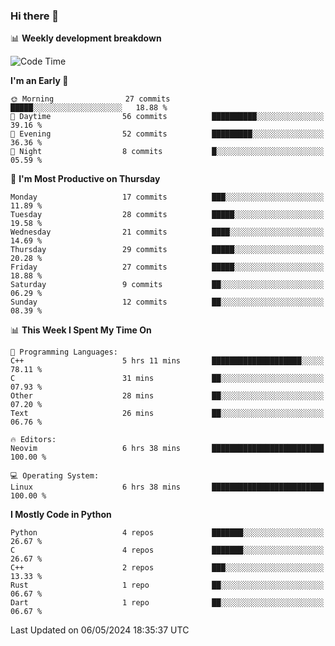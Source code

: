 ### Hi there 👋

📊 **Weekly development breakdown**
<!--START_SECTION:waka-->
![Code Time](http://img.shields.io/badge/Code%20Time-132%20hrs%2057%20mins-blue)

**I'm an Early 🐤** 

```text
🌞 Morning                27 commits          █████░░░░░░░░░░░░░░░░░░░░   18.88 % 
🌆 Daytime                56 commits          ██████████░░░░░░░░░░░░░░░   39.16 % 
🌃 Evening                52 commits          █████████░░░░░░░░░░░░░░░░   36.36 % 
🌙 Night                  8 commits           █░░░░░░░░░░░░░░░░░░░░░░░░   05.59 % 
```
📅 **I'm Most Productive on Thursday** 

```text
Monday                   17 commits          ███░░░░░░░░░░░░░░░░░░░░░░   11.89 % 
Tuesday                  28 commits          █████░░░░░░░░░░░░░░░░░░░░   19.58 % 
Wednesday                21 commits          ████░░░░░░░░░░░░░░░░░░░░░   14.69 % 
Thursday                 29 commits          █████░░░░░░░░░░░░░░░░░░░░   20.28 % 
Friday                   27 commits          █████░░░░░░░░░░░░░░░░░░░░   18.88 % 
Saturday                 9 commits           ██░░░░░░░░░░░░░░░░░░░░░░░   06.29 % 
Sunday                   12 commits          ██░░░░░░░░░░░░░░░░░░░░░░░   08.39 % 
```


📊 **This Week I Spent My Time On** 

```text
💬 Programming Languages: 
C++                      5 hrs 11 mins       ████████████████████░░░░░   78.11 % 
C                        31 mins             ██░░░░░░░░░░░░░░░░░░░░░░░   07.93 % 
Other                    28 mins             ██░░░░░░░░░░░░░░░░░░░░░░░   07.20 % 
Text                     26 mins             ██░░░░░░░░░░░░░░░░░░░░░░░   06.76 % 

🔥 Editors: 
Neovim                   6 hrs 38 mins       █████████████████████████   100.00 % 

💻 Operating System: 
Linux                    6 hrs 38 mins       █████████████████████████   100.00 % 
```

**I Mostly Code in Python** 

```text
Python                   4 repos             ███████░░░░░░░░░░░░░░░░░░   26.67 % 
C                        4 repos             ███████░░░░░░░░░░░░░░░░░░   26.67 % 
C++                      2 repos             ███░░░░░░░░░░░░░░░░░░░░░░   13.33 % 
Rust                     1 repo              ██░░░░░░░░░░░░░░░░░░░░░░░   06.67 % 
Dart                     1 repo              ██░░░░░░░░░░░░░░░░░░░░░░░   06.67 % 
```




 Last Updated on 06/05/2024 18:35:37 UTC
<!--END_SECTION:waka-->
<!--
**R-enanVieira/R-enanVieira** is a ✨ _special_ ✨ repository because its `README.md` (this file) appears on your GitHub profile.

Here are some ideas to get you started:

- 🔭 I’m currently working on ...
- 🌱 I’m currently learning ...
- 👯 I’m looking to collaborate on ...
- 🤔 I’m looking for help with ...
- 💬 Ask me about ...
- 📫 How to reach me: ...
- 😄 Pronouns: ...
- ⚡ Fun fact: ...
-->
